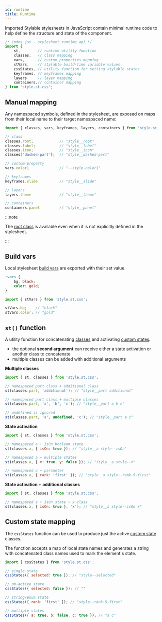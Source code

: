 ```yaml
---
id: runtime
title: Runtime
---
```


Imported Stylable stylesheets in JavaScript contain minimal runtime code to help define the structure and state of the component.

<!-- prettier-ignore-start -->
```js
/* index.jsx - stylesheet runtime api */
import {
    st,        // runtime utility function
    classes,   // class mapping
    vars,      // custom properties mapping
    stVars,    // stylable build-time variable values
    cssStates, // utility function for setting stylable states
    keyframes, // keyframes mapping
    layers     // layer mapping
    containers,// container mapping
} from "style.st.css";
```
<!-- prettier-ignore-end -->

## Manual mapping

Any namespaced symbols, defined in the stylesheet, are exposed on maps from their local name to their target namespaced name:

<!-- prettier-ignore-start -->
```js
import { classes, vars, keyframes, layers, containers } from 'style.st.css';

// class
classes.root;            // "style__root"
classes.label;           // "style__label"
classes.icon;            // "style__icon"
classes['dashed-part'];  // "style__dashed-part"

// custom property
vars.color1              // "--style-color1"

// keyframes
keyframes.slide          // "style__slide"

// layers
layers.theme             // "style__theme"

// containers
containers.panel         // "style__panel"
```
<!-- prettier-ignore-end -->

:::note

The [root class](../references/root.md) is available even when it is not explicitly defined in the stylesheet.

:::

## Build vars

Local stylesheet [build vars](./variables.md) are exported with their set value.

<!-- prettier-ignore-start -->
```css
:vars {
    bg: black;
    color: gold;
}
```

```js
import { stVars } from 'style.st.css';

stVars.bg;    // "black"
stVars.color; // "gold"
```
<!-- prettier-ignore-end -->

## `st()` function

A utility function for concatenating [classes](./class-selectors.md) and activating [custom states](./pseudo-classes.md).

- the optional **second argument** can receive either a state activation or another class to concatenate
- multiple classes can be added with additional arguments

**Multiple classes**

```js
import { st, classes } from 'style.st.css';

// namespaced part class + additional class
st(classes.part, 'additional'); // "style__part additional"

// namespaced part class + multiple classes
st(classes.part, 'a', 'b', 'c'); // "style__part a b c"

// undefined is ignored
st(classes.part, 'a', undefined, 'c'); // "style__part a c"
```

**State activation**

```js
import { st, classes } from 'style.st.css';

// namespaced a + isOn boolean state
st(classes.a, { isOn: true }); // "style__a style--isOn"

// namespaced a + multiple states
st(classes.a, { x: true, y: false }); // "style__a style--x"

// namespaced a + parameter
st(classes.a, { rank: 'first' }); // "style__a style--rank-5-first"
```

**State activation + additional classes**

```js
import { st, classes } from 'style.st.css';

// namespaced a + isOn state + x class
st(classes.a, { isOn: true }, 'x'); // "style__a style--isOn x"
```

## Custom state mapping

The `cssStates` function can be used to produce just the active [custom state](../references/pseudo-classes.md) classes.

The function accepts a map of local state names and generates a string with concatenated class names used to mark the element's state.

```js
import { cssStates } from 'style.st.css';

// single state
cssStates({ selected: true }); // "style--selected"

// un-active state
cssStates({ selected: false }); // ""

// string/enum state
cssStates({ rank: 'first' }); // "style--rank-5-first"

// multiple states
cssStates({ a: true, b: false, c: true }); // "a c"
```
